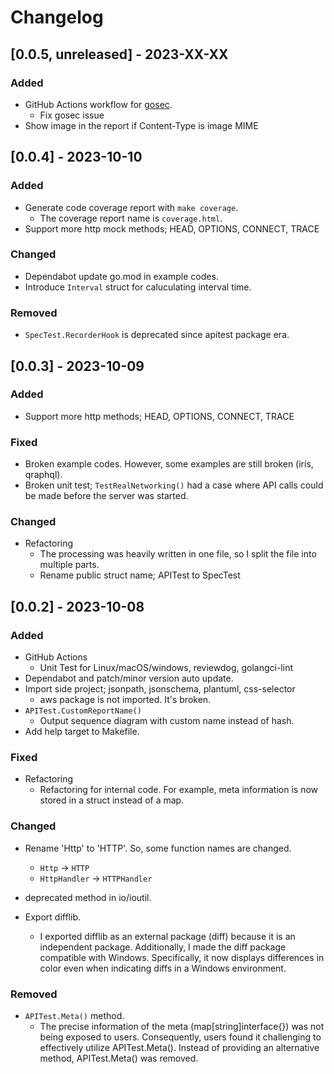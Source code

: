 # Changelog

## [0.0.5, unreleased] - 2023-XX-XX
### Added
- GitHub Actions workflow for [gosec](https://github.com/securego/gosec).
  - Fix gosec issue
- Show image in the report if Content-Type is image MIME

## [0.0.4] - 2023-10-10
### Added
- Generate code coverage report with `make coverage`. 
  - The coverage report name is `coverage.html`.
- Support more http mock methods; HEAD, OPTIONS, CONNECT, TRACE

### Changed
- Dependabot update go.mod in example codes.
- Introduce `Interval` struct for caluculating interval time.

### Removed
- `SpecTest.RecorderHook` is deprecated since apitest package era.

## [0.0.3] - 2023-10-09
### Added
- Support more http methods; HEAD, OPTIONS, CONNECT, TRACE

### Fixed
- Broken example codes. However, some examples are still broken (iris, qraphql).
- Broken unit test; `TestRealNetworking()` had a case where API calls could be made before the server was started.

### Changed
- Refactoring
  - The processing was heavily written in one file, so I split the file into multiple parts.
  - Rename public struct name; APITest to SpecTest

## [0.0.2] - 2023-10-08

### Added
- GitHub Actions
  - Unit Test for Linux/macOS/windows, reviewdog, golangci-lint
- Dependabot and patch/minor version auto update.
- Import side project; jsonpath, jsonschema, plantuml, css-selector
  - aws package is not imported. It's broken.
- `APITest.CustomReportName()`
  - Output sequence diagram with custom name instead of hash.
- Add help target to Makefile.

### Fixed
- Refactoring
  - Refactoring for internal code. For example, meta information is now stored in a struct instead of a map.

### Changed
- Rename 'Http' to 'HTTP'. So, some function names are changed.
  - `Http` -> `HTTP`
  - `HttpHandler` -> `HTTPHandler`
- deprecated method in io/ioutil.

- Export difflib. 
  - I exported difflib as an external package (diff) because it is an independent package. Additionally, I made the diff package compatible with Windows. Specifically, it now displays differences in color even when indicating diffs in a Windows environment.

### Removed
- `APITest.Meta()` method.
  - The precise information of the meta (map[string]interface{}) was not being exposed to users. Consequently, users found it challenging to effectively utilize APITest.Meta(). Instead of providing an alternative method, APITest.Meta() was removed.

